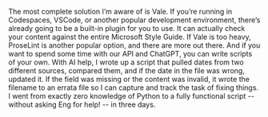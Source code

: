 The most complete solution I’m aware of is Vale. If you’re running in Codespaces, VSCode, or another popular development environment, there’s already going to be a built-in plugin for you to use. It can actually check your content against the entire Microsoft Style Guide. If Vale is too heavy, ProseLint is another popular option, and there are more out there.
And if you want to spend some time with our API and ChatGPT, you can write scripts of your own. With AI help, I wrote up a script that pulled dates from two different sources, compared them, and if the date in the file was wrong, updated it. If the field was missing or the content was invalid, it wrote the filename to an errata file so I can capture and track the task of fixing things. I went from exactly zero knowledge of Python to a fully functional script -- without asking Eng for help! -- in three days.
